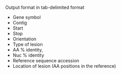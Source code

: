 Output format in tab-delimited format
- Gene symbol
- Contig
- Start 
- Stop 
- Orientation
- Type of lesion
- AA % identity, 
- Nuc % identity
- Reference sequence accession
- Location of lesion (AA positions in the reference)


